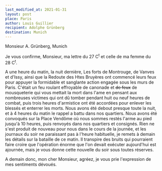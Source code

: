 ```yaml
---
last_modified_at: 2021-01-31
layout: post
place: Paris
author: Louis Guillier
recipient: Adolphe Grünberg
destination: Munich
---
```


Monsieur A. Grünberg, Munich


Je vous confirme, Monsieur, ma lettre du 27 C<sup>t</sup> et celle de ma femme du 28 C<sup>t</sup>.

A une heure du matin, la nuit dernière, Les forts de Montrouge, de Vanves et
d'Issy, ainsi que la Redoute des Htes Bruyères ont commencé leurs feux pour
appuyer la formidable et sanglante action engagée sous les murs de Paris.
C'était un feu roulant effroyable de canonade et <strike>de feux</strike> de
mousqueterie qui vous mettait la mort dans l'ame en pensant aux nombreuses
victimes qui ont dû tomber pendant huit ou neuf heures de combat, puis trois
heures d'armistice ont été accordées pour enlever les blessés et enterrer les morts.
Nous avons été debout presque toute la nuit, et à 4 heures du matin le rappel
a battu dans nos quartiers.
Nous avons été convoqués sur la Place Vendôme où nous sommes restés l'arme au
pied jusqu'à 10 heures, puis renvoyés dans nos quartiers et consignés.
Rien ne s'est produit de nouveau pour nous dans le cours de la journée, et les
journaux du soir ne paraissant pas à l'heure habituelle, je remets à demain les
détails sur la bataille de ce matin.
Il transpire des bruits qui pourraient faire croire que l'opération énorme que
l'on devait exécuter aujourd'hui est ajournée, mais je vous donne cette
nouvelle du soir sous toutes réserves.

A demain donc, mon cher Monsieur, agréez, je vous prie l'expression de mes
sentiments dévoués.
